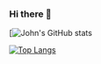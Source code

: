 ### Hi there 👋

<!--
**johnnonsoBetter/johnnonsoBetter** is a ✨ _special_ ✨ repository because its `README.md` (this file) appears on your GitHub profile.

Here are some ideas to get you started:

- 🔭 I’m currently working on ...
- 🌱 I’m currently learning ...
- 👯 I’m looking to collaborate on ...
- 🤔 I’m looking for help with ...
- 💬 Ask me about ...
- 📫 How to reach me: ...
- 😄 Pronouns: ...
- ⚡ Fun fact: ...
-->
[![John's GitHub stats](https://github-readme-stats.vercel.app/api?username=johnnonsoBetter&count_private=true&show_icons=true)

[![Top Langs](https://github-readme-stats.vercel.app/api/top-langs/?username=johnnonsoBetter)](https://github.com/johnnonsoBetter/github-readme-stats)
